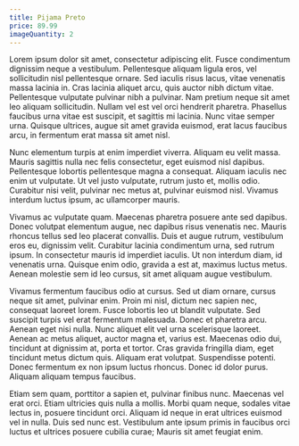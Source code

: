 ```yaml
---
title: Pijama Preto
price: 89.99
imageQuantity: 2
---
```

Lorem ipsum dolor sit amet, consectetur adipiscing elit. Fusce condimentum dignissim neque a vestibulum. Pellentesque aliquam ligula eros, vel sollicitudin nisl pellentesque ornare. Sed iaculis risus lacus, vitae venenatis massa lacinia in. Cras lacinia aliquet arcu, quis auctor nibh dictum vitae. Pellentesque vulputate pulvinar nibh a pulvinar. Nam pretium neque sit amet leo aliquam sollicitudin. Nullam vel est vel orci hendrerit pharetra. Phasellus faucibus urna vitae est suscipit, et sagittis mi lacinia. Nunc vitae semper urna. Quisque ultrices, augue sit amet gravida euismod, erat lacus faucibus arcu, in fermentum erat massa sit amet nisl.

Nunc elementum turpis at enim imperdiet viverra. Aliquam eu velit massa. Mauris sagittis nulla nec felis consectetur, eget euismod nisl dapibus. Pellentesque lobortis pellentesque magna a consequat. Aliquam iaculis nec enim ut vulputate. Ut vel justo vulputate, rutrum justo et, mollis odio. Curabitur nisi velit, pulvinar nec metus at, pulvinar euismod nisl. Vivamus interdum luctus ipsum, ac ullamcorper mauris.

Vivamus ac vulputate quam. Maecenas pharetra posuere ante sed dapibus. Donec volutpat elementum augue, nec dapibus risus venenatis nec. Mauris rhoncus tellus sed leo placerat convallis. Duis et augue rutrum, vestibulum eros eu, dignissim velit. Curabitur lacinia condimentum urna, sed rutrum ipsum. In consectetur mauris id imperdiet iaculis. Ut non interdum diam, id venenatis urna. Quisque enim odio, gravida a est at, maximus luctus metus. Aenean molestie sem id leo cursus, sit amet aliquam augue vestibulum.

Vivamus fermentum faucibus odio at cursus. Sed ut diam ornare, cursus neque sit amet, pulvinar enim. Proin mi nisl, dictum nec sapien nec, consequat laoreet lorem. Fusce lobortis leo ut blandit vulputate. Sed suscipit turpis vel erat fermentum malesuada. Donec et pharetra arcu. Aenean eget nisi nulla. Nunc aliquet elit vel urna scelerisque laoreet. Aenean ac metus aliquet, auctor magna et, varius est. Maecenas odio dui, tincidunt at dignissim at, porta et tortor. Cras gravida fringilla diam, eget tincidunt metus dictum quis. Aliquam erat volutpat. Suspendisse potenti. Donec fermentum ex non ipsum luctus rhoncus. Donec id dolor purus. Aliquam aliquam tempus faucibus.

Etiam sem quam, porttitor a sapien et, pulvinar finibus nunc. Maecenas vel erat orci. Etiam ultricies quis nulla a mollis. Morbi quam neque, sodales vitae lectus in, posuere tincidunt orci. Aliquam id neque in erat ultrices euismod vel in nulla. Duis sed nunc est. Vestibulum ante ipsum primis in faucibus orci luctus et ultrices posuere cubilia curae; Mauris sit amet feugiat enim. 